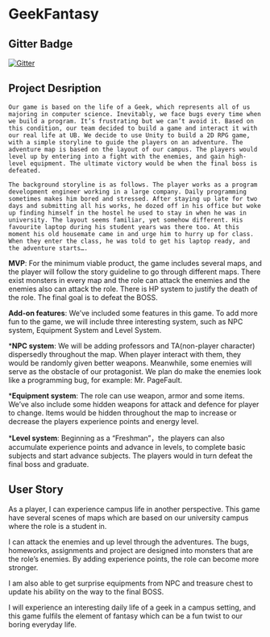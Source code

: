 # GeekFantasy

## Gitter Badge
[![Gitter](https://badges.gitter.im/Join%20Chat.svg)](https://gitter.im/PlayerTeam/Lobby?utm_source=badge&utm_medium=badge&utm_campaign=pr-badge&utm_content=badge)

## Project Desription
    Our game is based on the life of a Geek, which represents all of us majoring in computer science. Inevitably, we face bugs every time when we build a program. It’s frustrating but we can’t avoid it. Based on this condition, our team decided to build a game and interact it with our real life at UB. We decide to use Unity to build a 2D RPG game, with a simple storyline to guide the players on an adventure. The adventure map is based on the layout of our campus. The players would level up by entering into a fight with the enemies, and gain high-level equipment. The ultimate victory would be when the final boss is defeated. 
  
    The background storyline is as follows. The player works as a program development engineer working in a large company. Daily programming sometimes makes him bored and stressed. After staying up late for two days and submitting all his works, he dozed off in his office but woke up finding himself in the hostel he used to stay in when he was in university. The layout seems familiar, yet somehow different. His favourite laptop during his student years was there too. At this moment his old housemate came in and urge him to hurry up for class. When they enter the class, he was told to get his laptop ready, and the adventure starts….

**MVP**: For the minimum viable product, the game includes several maps, and the player will follow the story guideline to go through different maps. There exist monsters in every map and the role can attack the enemies and the enemies also can attack the role. There is HP system to justify the death of the role. The final goal is to defeat the BOSS. 

**Add-on features**:
    We’ve included some features in this game. To add more fun to the game, we will include three interesting system, such as NPC system, Equipment System and Level System.

***NPC system**: We will be adding professors and TA(non-player character) dispersedly throughout the map. When player interact with them, they would be randomly given better weapons. Meanwhile, some enemies will serve as  the obstacle of our protagonist. We plan do make the enemies look like a programming bug, for example: Mr. PageFault.

***Equipment system**: The role can use weapon, armor and some items. We’ve also include some hidden weapons for attack and defence for player to change. Items would be hidden throughout the map to increase or decrease the players experience points and energy level.

***Level system**: Beginning as a “Freshman”，the players can also accumulate experience points and advance in levels, to complete basic subjects and start advance subjects. The players would in turn defeat the final boss and graduate.

## User Story 
As a player, I can experience campus life in another perspective. This game have several scenes of maps which are based on our university campus where the role is a student in. 


I can attack the enemies and up level through the adventures. The bugs, homeworks, assignments and project are designed into monsters that are the role’s enemies. By adding experience points, the role can become more stronger.


I am also able to get surprise equipments from NPC and treasure chest to update his ability on the way to the final BOSS. 


I will experience an interesting daily life of a geek in a campus setting, and this game fulfils the element of fantasy which can be a fun twist to our boring everyday life.	

